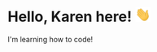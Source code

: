 <h1>Hello, Karen here!
<img src="https://raw.githubusercontent.com/kchan66/kchan66/master/assets/wave.gif" width="30px">
</h1>

I'm learning how to code!
